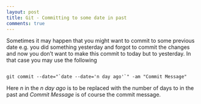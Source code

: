```yaml
---
layout: post
title: Git - Committing to some date in past
comments: true
---
```



Sometimes it may happen that you might want to commit to some previous date e.g. you did something yesterday and forgot to commit the changes and now you don’t want to make this commit to today but to yesterday. In that case you may use the following

<pre><code class="bash">
git commit --date="`date --date='n day ago'`" -am "Commit Message"
</code></pre>

Here *n* in the *n day ago* is to be replaced with the number of days to in the past and *Commit Message*
is of course the commit message.
